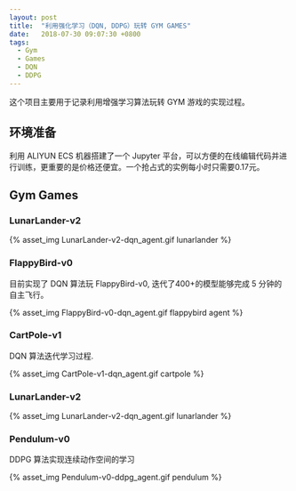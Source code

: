 ```yaml
---
layout: post
title:  "利用强化学习（DQN, DDPG）玩转 GYM GAMES"
date:   2018-07-30 09:07:30 +0800
tags: 
  - Gym
  - Games
  - DQN
  - DDPG
---
```



这个项目主要用于记录利用增强学习算法玩转 GYM 游戏的实现过程。


## 环境准备

利用 ALIYUN ECS 机器搭建了一个 Jupyter 平台，可以方便的在线编辑代码并进行训练，更重要的是价格还便宜。一个抢占式的实例每小时只需要0.17元。


## Gym Games

### LunarLander-v2

{% asset_img LunarLander-v2-dqn_agent.gif lunarlander %}

<!--more-->

### FlappyBird-v0

目前实现了 DQN 算法玩 FlappyBird-v0, 迭代了400+的模型能够完成 5 分钟的自主飞行。


{% asset_img FlappyBird-v0-dqn_agent.gif flappybird agent %}


### CartPole-v1

DQN 算法迭代学习过程.

{% asset_img CartPole-v1-dqn_agent.gif  cartpole %}

### LunarLander-v2

{% asset_img LunarLander-v2-dqn_agent.gif lunarlander %}


### Pendulum-v0

DDPG 算法实现连续动作空间的学习

{% asset_img Pendulum-v0-ddpg_agent.gif pendulum %}
